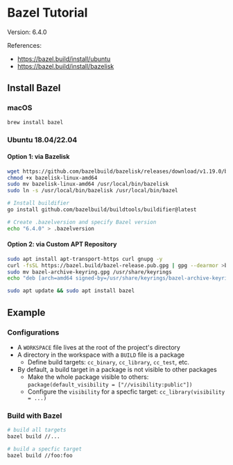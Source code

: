 # Bazel Tutorial

Version: 6.4.0

References:

- <https://bazel.build/install/ubuntu>
- <https://bazel.build/install/bazelisk>

## Install Bazel

### macOS

```bash
brew install bazel
```

### Ubuntu 18.04/22.04

#### Option 1: via Bazelisk

```bash
wget https://github.com/bazelbuild/bazelisk/releases/download/v1.19.0/bazelisk-linux-amd64
chmod +x bazelisk-linux-amd64
sudo mv bazelisk-linux-amd64 /usr/local/bin/bazelisk
sudo ln -s /usr/local/bin/bazelisk /usr/local/bin/bazel

# Install buildifier
go install github.com/bazelbuild/buildtools/buildifier@latest

# Create .bazelversion and specify Bazel version
echo "6.4.0" > .bazelversion
```

#### Option 2: via Custom APT Repository

```bash
sudo apt install apt-transport-https curl gnupg -y
curl -fsSL https://bazel.build/bazel-release.pub.gpg | gpg --dearmor >bazel-archive-keyring.gpg
sudo mv bazel-archive-keyring.gpg /usr/share/keyrings
echo "deb [arch=amd64 signed-by=/usr/share/keyrings/bazel-archive-keyring.gpg] https://storage.googleapis.com/bazel-apt stable jdk1.8" | sudo tee /etc/apt/sources.list.d/bazel.list

sudo apt update && sudo apt install bazel
```

## Example

### Configurations

- A `WORKSPACE` file lives at the root of the project's directory
- A directory in the workspace with a `BUILD` file is a package
    - Define build targets: `cc_binary`, `cc_library`, `cc_test`, etc.
- By default, a build target in a package is not visible to other packages
    - Make the whole package visible to others: `package(default_visibility = ["//visibility:public"])`
    - Configure the `visibility` for a specfic target: `cc_library(visibility = ...)`

### Build with Bazel

```bash
# build all targets
bazel build //...

# build a specfic target
bazel build //foo:foo
```
